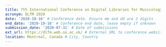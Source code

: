 ```yaml
---
title: 7th International Conference on Digital Libraries for Musicology
acronym: DLfM 2020
date: '2020-10-16' # Conference date. Ensure mm and dd are 2 digits
end_date: '2020-10-16' # Conference end date, leave empty if unknown
submission_date: '2020-07-31' # Date of submissions
ext_url: https://dlfm.web.ox.ac.uk/ # External URL to conference website
location: Montreal, Canada # City, Country
---
```

